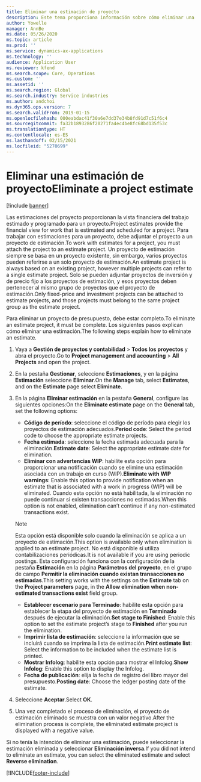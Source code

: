 ```yaml
---
title: Eliminar una estimación de proyecto
description: Este tema proporciona información sobre cómo eliminar una estimación de proyecto una vez que se ha completado.
author: Yowelle
manager: AnnBe
ms.date: 05/26/2020
ms.topic: article
ms.prod: ''
ms.service: dynamics-ax-applications
ms.technology: ''
audience: Application User
ms.reviewer: kfend
ms.search.scope: Core, Operations
ms.custom: ''
ms.assetid: ''
ms.search.region: Global
ms.search.industry: Service industries
ms.author: andchoi
ms.dyn365.ops.version: 7
ms.search.validFrom: 2019-01-15
ms.openlocfilehash: 000eabdac41f30a6e7dd37e34b8fd91d7c51f6c4
ms.sourcegitcommit: fa32b1893286f20271fa4ec4be8fc68bd135f53c
ms.translationtype: HT
ms.contentlocale: es-ES
ms.lasthandoff: 02/15/2021
ms.locfileid: "5270699"
---
```

# <a name="eliminate-a-project-estimate"></a><span data-ttu-id="ced4e-103">Eliminar una estimación de proyecto</span><span class="sxs-lookup"><span data-stu-id="ced4e-103">Eliminate a project estimate</span></span>

[!include [banner](../includes/banner.md)]

<span data-ttu-id="ced4e-104">Las estimaciones del proyecto proporcionan la vista financiera del trabajo estimado y programado para un proyecto.</span><span class="sxs-lookup"><span data-stu-id="ced4e-104">Project estimates provide the financial view for work that is estimated and scheduled for a project.</span></span> <span data-ttu-id="ced4e-105">Para trabajar con estimaciones para un proyecto, debe adjuntar el proyecto a un proyecto de estimación.</span><span class="sxs-lookup"><span data-stu-id="ced4e-105">To work with estimates for a project, you must attach the project to an estimate project.</span></span> <span data-ttu-id="ced4e-106">Un proyecto de estimación siempre se basa en un proyecto existente, sin embargo, varios proyectos pueden referirse a un solo proyecto de estimación.</span><span class="sxs-lookup"><span data-stu-id="ced4e-106">An estimate project is always based on an existing project, however multiple projects can refer to a single estimate project.</span></span> <span data-ttu-id="ced4e-107">Solo se pueden adjuntar proyectos de inversión y de precio fijo a los proyectos de estimación, y esos proyectos deben pertenecer al mismo grupo de proyectos que el proyecto de estimación.</span><span class="sxs-lookup"><span data-stu-id="ced4e-107">Only fixed-price and investment projects can be attached to estimate projects, and those projects must belong to the same project group as the estimate project.</span></span>

<span data-ttu-id="ced4e-108">Para eliminar un proyecto de presupuesto, debe estar completo.</span><span class="sxs-lookup"><span data-stu-id="ced4e-108">To eliminate an estimate project, it must be complete.</span></span> <span data-ttu-id="ced4e-109">Los siguientes pasos explican cómo eliminar una estimación.</span><span class="sxs-lookup"><span data-stu-id="ced4e-109">The following steps explain how to eliminate an estimate.</span></span>

1. <span data-ttu-id="ced4e-110">Vaya a **Gestión de proyectos y contabilidad** > **Todos los proyectos** y abra el proyecto.</span><span class="sxs-lookup"><span data-stu-id="ced4e-110">Go to **Project management and accounting** > **All Projects** and open the project.</span></span> 
2. <span data-ttu-id="ced4e-111">En la pestaña **Gestionar**, seleccione **Estimaciones**, y en la página **Estimación** seleccione **Eliminar**.</span><span class="sxs-lookup"><span data-stu-id="ced4e-111">On the **Manage** tab, select **Estimates**, and on the **Estimate** page select **Eliminate**.</span></span>
3. <span data-ttu-id="ced4e-112">En la página **Eliminar estimación** en la pestaña **General**, configure las siguientes opciones:</span><span class="sxs-lookup"><span data-stu-id="ced4e-112">On the **Eliminate estimate** page on the **General** tab, set the following options:</span></span>

   - <span data-ttu-id="ced4e-113">**Código de período**: seleccione el código de período para elegir los proyectos de estimación adecuados.</span><span class="sxs-lookup"><span data-stu-id="ced4e-113">**Period code**: Select the period code to choose the appropriate estimate projects.</span></span> 
   - <span data-ttu-id="ced4e-114">**Fecha estimada**: seleccione la fecha estimada adecuada para la eliminación.</span><span class="sxs-lookup"><span data-stu-id="ced4e-114">**Estimate date**: Select the appropriate estimate date for elimination.</span></span>
   - <span data-ttu-id="ced4e-115">**Eliminar con advertencias WIP**: habilite esta opción para proporcionar una notificación cuando se elimine una estimación asociada con un trabajo en curso (WIP).</span><span class="sxs-lookup"><span data-stu-id="ced4e-115">**Eliminate with WIP warnings**: Enable this option to provide notification when an estimate that is associated with a work in progress (WIP) will be eliminated.</span></span> <span data-ttu-id="ced4e-116">Cuando esta opción no está habilitada, la eliminación no puede continuar si existen transacciones no estimadas.</span><span class="sxs-lookup"><span data-stu-id="ced4e-116">When this option is not enabled, elimination can’t continue if any non-estimated transactions exist.</span></span> 
   > [!NOTE]
   > <span data-ttu-id="ced4e-117">Esta opción está disponible solo cuando la eliminación se aplica a un proyecto de estimación.</span><span class="sxs-lookup"><span data-stu-id="ced4e-117">This option is available only when elimination is applied to an estimate project.</span></span> <span data-ttu-id="ced4e-118">No está disponible si utiliza contabilizaciones periódicas.</span><span class="sxs-lookup"><span data-stu-id="ced4e-118">It is not available if you are using periodic postings.</span></span> <span data-ttu-id="ced4e-119">Esta configuración funciona con la configuración de la pestaña **Estimación** en la página **Parámetros del proyecto**, en el grupo de campo **Permitir la eliminación cuando existan transacciones no estimadas**.</span><span class="sxs-lookup"><span data-stu-id="ced4e-119">This setting works with the settings on the **Estimate** tab on the **Project parameters** page, in the **Allow elimination when non-estimated transactions exist** field group.</span></span>
   - <span data-ttu-id="ced4e-120">**Establecer escenario para Terminado**: habilite esta opción para establecer la etapa del proyecto de estimación en **Terminado** después de ejecutar la eliminación.</span><span class="sxs-lookup"><span data-stu-id="ced4e-120">**Set stage to Finished**: Enable this option to set the estimate project’s stage to **Finished** after you run the elimination.</span></span>
   - <span data-ttu-id="ced4e-121">**Imprimir lista de estimación**: seleccione la información que se incluirá cuando se imprima la lista de estimación.</span><span class="sxs-lookup"><span data-stu-id="ced4e-121">**Print estimate list**: Select the information to be included when the estimate list is printed.</span></span>
   - <span data-ttu-id="ced4e-122">**Mostrar Infolog**: habilite esta opción para mostrar el Infolog.</span><span class="sxs-lookup"><span data-stu-id="ced4e-122">**Show Infolog**: Enable this option to display the Infolog.</span></span>
   - <span data-ttu-id="ced4e-123">**Fecha de publicación**: elija la fecha de registro del libro mayor del presupuesto.</span><span class="sxs-lookup"><span data-stu-id="ced4e-123">**Posting date**: Choose the ledger posting date of the estimate.</span></span>

4.  <span data-ttu-id="ced4e-124">Seleccione **Aceptar**.</span><span class="sxs-lookup"><span data-stu-id="ced4e-124">Select **OK**.</span></span>
5. <span data-ttu-id="ced4e-125">Una vez completado el proceso de eliminación, el proyecto de estimación eliminado se muestra con un valor negativo.</span><span class="sxs-lookup"><span data-stu-id="ced4e-125">After the elimination process is complete, the eliminated estimate project is displayed with a negative value.</span></span> 

<span data-ttu-id="ced4e-126">Si no tenía la intención de eliminar una estimación, puede seleccionar la estimación eliminada y seleccionar **Eliminación inversa**.</span><span class="sxs-lookup"><span data-stu-id="ced4e-126">If you did not intend to eliminate an estimate, you can select the eliminated estimate and select **Reverse elimination**.</span></span>   


[!INCLUDE[footer-include](../includes/footer-banner.md)]